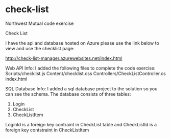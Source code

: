 # check-list
Northwest Mutual code exercise

Check List

I have the api and database hosted on Azure please use the link below to view and use the checklist page:

http://check-list-manager.azurewebsites.net/index.html

Web API Info: 
I added the following files to complete the code exercise:
Scripts/checklist.js
Content/checklist.css
Controllers/CheckListController.cs
index.html


SQL Database Info:
I added a sql database project to the solution so you can see the schema. The database consists of three tables:
1) Login
2) CheckList
3) CheckListItem

LoginId is a foreign key contraint in CheckList table and CheckListId is a foreign key contstraint in CheckListItem
